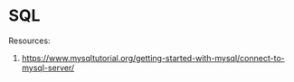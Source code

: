# SQL

Resources: 
1. https://www.mysqltutorial.org/getting-started-with-mysql/connect-to-mysql-server/
